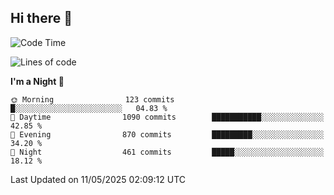 ## Hi there 👋

<!--
**Wangmerlyn/Wangmerlyn** is a ✨ _special_ ✨ repository because its `README.md` (this file) appears on your GitHub profile.

Here are some ideas to get you started:

- 🔭 I’m currently working on ...
- 🌱 I’m currently learning ...
- 👯 I’m looking to collaborate on ...
- 🤔 I’m looking for help with ...
- 💬 Ask me about ...
- 📫 How to reach me: ...
- 😄 Pronouns: ...
- ⚡ Fun fact: ...
-->
<!--START_SECTION:waka-->
![Code Time](http://img.shields.io/badge/Code%20Time-279%20hrs%2015%20mins-blue)

![Lines of code](https://img.shields.io/badge/From%20Hello%20World%20I%27ve%20Written-12.1%20million%20lines%20of%20code-blue)

**I'm a Night 🦉** 

```text
🌞 Morning                123 commits         █░░░░░░░░░░░░░░░░░░░░░░░░   04.83 % 
🌆 Daytime                1090 commits        ███████████░░░░░░░░░░░░░░   42.85 % 
🌃 Evening                870 commits         █████████░░░░░░░░░░░░░░░░   34.20 % 
🌙 Night                  461 commits         █████░░░░░░░░░░░░░░░░░░░░   18.12 % 
```



 Last Updated on 11/05/2025 02:09:12 UTC
<!--END_SECTION:waka-->

